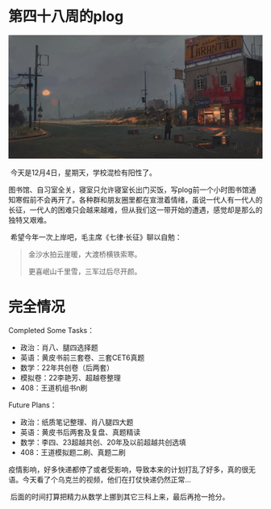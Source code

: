 # 第四十八周的plog

![](Source/48/preface.jpg)

​		今天是12月4日，星期天，学校混检有阳性了。

​		图书馆、自习室全关，寝室只允许寝室长出门买饭，写plog前一个小时图书馆通知寒假前不会再开了。各种群和朋友圈里都在宣泄着情绪，虽说一代人有一代人的长征，一代人的困难只会越来越难，但从我们这一带开始的遭遇，感觉却是那么的独特又艰难。

​		希望今年一次上岸吧，毛主席《七律·长征》聊以自勉：

> 金沙水拍云崖暖，大渡桥横铁索寒。
>
> 更喜岷山千里雪，三军过后尽开颜。



# 完全情况

Completed Some Tasks：

- 政治：肖八、腿四选择题
- 英语：黄皮书前三套卷、三套CET6真题
- 数学：22年共创卷（后两套）
- 模拟卷：22李艳芳、超越卷整理
- 408：王道机组书n刷

Future Plans：

- 政治：纸质笔记整理、肖八腿四大题
- 英语：黄皮书后两套及复盘、真题精读
- 数学：李四、23超越共创、20年及以前超越共创选填
- 408：王道模拟题二刷、真题二刷

​		疫情影响，好多快递都停了或者受影响，导致本来的计划打乱了好多，真的很无语。今天看了个乌克兰的视频，他们在打仗快递仍然正常...

​		后面的时间打算把精力从数学上挪到其它三科上来，最后再抢一抢分。